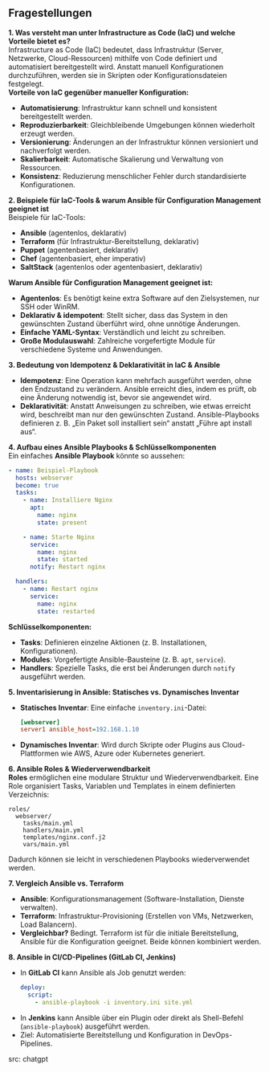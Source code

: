 
## Fragestellungen

**1. Was versteht man unter Infrastructure as Code (IaC) und welche Vorteile bietet es?**  
Infrastructure as Code (IaC) bedeutet, dass Infrastruktur (Server, Netzwerke, Cloud-Ressourcen) mithilfe von Code definiert und automatisiert bereitgestellt wird. Anstatt manuell Konfigurationen durchzuführen, werden sie in Skripten oder Konfigurationsdateien festgelegt.  
**Vorteile von IaC gegenüber manueller Konfiguration:**  
- **Automatisierung**: Infrastruktur kann schnell und konsistent bereitgestellt werden.  
- **Reproduzierbarkeit**: Gleichbleibende Umgebungen können wiederholt erzeugt werden.  
- **Versionierung**: Änderungen an der Infrastruktur können versioniert und nachverfolgt werden.  
- **Skalierbarkeit**: Automatische Skalierung und Verwaltung von Ressourcen.  
- **Konsistenz**: Reduzierung menschlicher Fehler durch standardisierte Konfigurationen.  

**2. Beispiele für IaC-Tools & warum Ansible für Configuration Management geeignet ist**  
Beispiele für IaC-Tools:  
- **Ansible** (agentenlos, deklarativ)  
- **Terraform** (für Infrastruktur-Bereitstellung, deklarativ)  
- **Puppet** (agentenbasiert, deklarativ)  
- **Chef** (agentenbasiert, eher imperativ)  
- **SaltStack** (agentenlos oder agentenbasiert, deklarativ)  

**Warum Ansible für Configuration Management geeignet ist:**  
- **Agentenlos**: Es benötigt keine extra Software auf den Zielsystemen, nur SSH oder WinRM.  
- **Deklarativ & idempotent**: Stellt sicher, dass das System in den gewünschten Zustand überführt wird, ohne unnötige Änderungen.  
- **Einfache YAML-Syntax**: Verständlich und leicht zu schreiben.  
- **Große Modulauswahl**: Zahlreiche vorgefertigte Module für verschiedene Systeme und Anwendungen.  

**3. Bedeutung von Idempotenz & Deklarativität in IaC & Ansible**  
- **Idempotenz**: Eine Operation kann mehrfach ausgeführt werden, ohne den Endzustand zu verändern. Ansible erreicht dies, indem es prüft, ob eine Änderung notwendig ist, bevor sie angewendet wird.  
- **Deklarativität**: Anstatt Anweisungen zu schreiben, wie etwas erreicht wird, beschreibt man nur den gewünschten Zustand. Ansible-Playbooks definieren z. B. „Ein Paket soll installiert sein“ anstatt „Führe apt install aus“.  

**4. Aufbau eines Ansible Playbooks & Schlüsselkomponenten**  
Ein einfaches **Ansible Playbook** könnte so aussehen:  
```yaml
- name: Beispiel-Playbook
  hosts: webserver
  become: true
  tasks:
    - name: Installiere Nginx
      apt:
        name: nginx
        state: present

    - name: Starte Nginx
      service:
        name: nginx
        state: started
      notify: Restart nginx

  handlers:
    - name: Restart nginx
      service:
        name: nginx
        state: restarted
```
**Schlüsselkomponenten:**  
- **Tasks**: Definieren einzelne Aktionen (z. B. Installationen, Konfigurationen).  
- **Modules**: Vorgefertigte Ansible-Bausteine (z. B. `apt`, `service`).  
- **Handlers**: Spezielle Tasks, die erst bei Änderungen durch `notify` ausgeführt werden.  

**5. Inventarisierung in Ansible: Statisches vs. Dynamisches Inventar**  
- **Statisches Inventar**: Eine einfache `inventory.ini`-Datei:  
  ```ini
  [webserver]
  server1 ansible_host=192.168.1.10
  ```  
- **Dynamisches Inventar**: Wird durch Skripte oder Plugins aus Cloud-Plattformen wie AWS, Azure oder Kubernetes generiert.  

**6. Ansible Roles & Wiederverwendbarkeit**  
**Roles** ermöglichen eine modulare Struktur und Wiederverwendbarkeit. Eine Role organisiert Tasks, Variablen und Templates in einem definierten Verzeichnis:  
```
roles/
  webserver/
    tasks/main.yml
    handlers/main.yml
    templates/nginx.conf.j2
    vars/main.yml
```
Dadurch können sie leicht in verschiedenen Playbooks wiederverwendet werden.  

**7. Vergleich Ansible vs. Terraform**  
- **Ansible**: Konfigurationsmanagement (Software-Installation, Dienste verwalten).  
- **Terraform**: Infrastruktur-Provisioning (Erstellen von VMs, Netzwerken, Load Balancern).  
- **Vergleichbar?** Bedingt. Terraform ist für die initiale Bereitstellung, Ansible für die Konfiguration geeignet. Beide können kombiniert werden.  

**8. Ansible in CI/CD-Pipelines (GitLab CI, Jenkins)**  
- In **GitLab CI** kann Ansible als Job genutzt werden:  
  ```yaml
  deploy:
    script:
      - ansible-playbook -i inventory.ini site.yml
  ```  
- In **Jenkins** kann Ansible über ein Plugin oder direkt als Shell-Befehl (`ansible-playbook`) ausgeführt werden.  
- Ziel: Automatisierte Bereitstellung und Konfiguration in DevOps-Pipelines.

src: chatgpt
